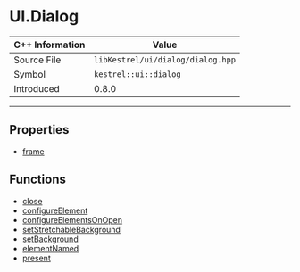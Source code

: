 
# UI.Dialog

| C++ Information | Value |
| --- | --- |
| Source File | `libKestrel/ui/dialog/dialog.hpp` |
| Symbol | `kestrel::ui::dialog` |
| Introduced | 0.8.0 |


---

## Properties

 - [frame](frame.md)

## Functions

 - [close](close.md)
 - [configureElement](configureElement.md)
 - [configureElementsOnOpen](configureElementsOnOpen.md)
 - [setStretchableBackground](setStretchableBackground.md)
 - [setBackground](setBackground.md)
 - [elementNamed](elementNamed.md)
 - [present](present.md)

